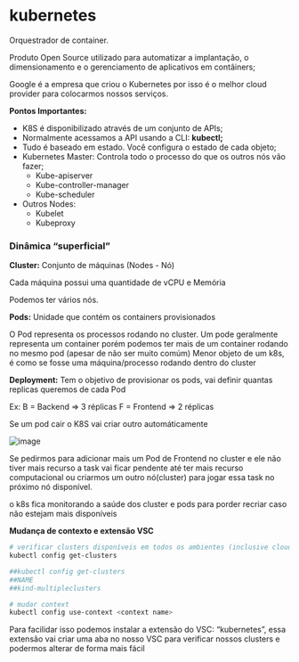 # kubernetes
Orquestrador de container.

Produto Open Source utilizado para automatizar a implantação, o dimensionamento e o gerenciamento de aplicativos em contâiners;

Google é a empresa que criou o Kubernetes por isso é o melhor cloud provider para colocarmos nossos serviços.

**Pontos Importantes:**

- K8S é disponibilizado através de um conjunto de APIs;
- Normalmente acessamos a API usando a CLI: **kubectl;**
- Tudo é baseado em estado. Você configura o estado de cada objeto;
- Kubernetes Master: Controla todo o processo do que os outros nós vão fazer;
    - Kube-apiserver
    - Kube-controller-manager
    - Kube-scheduler
- Outros Nodes:
    - Kubelet
    - Kubeproxy
    

### **Dinâmica “superficial”**

**Cluster:** Conjunto de máquinas (Nodes - Nó)

Cada máquina possui uma quantidade de vCPU e Memória

Podemos ter vários nós.

**Pods:** Unidade que contém os containers provisionados

O Pod representa os processos rodando no cluster. Um pode geralmente representa um container porém podemos ter mais de um container rodando no mesmo pod (apesar de não ser muito comúm)
Menor objeto de um k8s, é como se fosse uma máquina/processo rodando dentro do cluster

**Deployment:** Tem o objetivo de provisionar os pods, vai definir quantas replicas queremos de cada Pod

Ex: B = Backend ⇒ 3 réplicas
      F = Frontend ⇒ 2 réplicas

Se um pod cair o K8S vai criar outro automáticamente

![image](https://user-images.githubusercontent.com/63565773/166736051-4a81a184-2ca5-4020-bc71-94e6417e981a.png)

Se pedirmos para adicionar mais um Pod de Frontend no cluster e ele não tiver mais recurso a task vai ficar pendente até ter mais recurso computacional ou criarmos um outro nó(cluster) para jogar essa task no próximo nó disponível.

o k8s fica monitorando a saúde dos cluster e pods para porder recriar caso não estejam mais disponíveis

**Mudança de contexto e extensão VSC**

```bash
# verificar clusters disponíveis em todos os ambientes (inclusive cloud (digital ocean, aws, gcp)
kubectl config get-clusters

##kubectl config get-clusters
##NAME
##kind-multipleclusters

# mudar context
kubectl config use-context <context name>
```

Para facilidar isso podemos instalar a extensão do VSC: “kubernetes”, essa extensão vai criar uma aba no nosso VSC para verificar nossos clusters e podermos alterar de forma mais fácil
